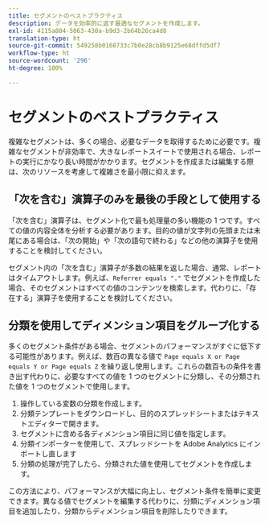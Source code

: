 ```yaml
---
title: セグメントのベストプラクティス
description: データを効率的に返す最適なセグメントを作成します。
exl-id: 4115a804-5063-430a-b9d3-2b64b26ca4d8
translation-type: ht
source-git-commit: 549258b0168733c7b0e28cb8b9125e68dffd5df7
workflow-type: ht
source-wordcount: '296'
ht-degree: 100%

---
```


# セグメントのベストプラクティス

複雑なセグメントは、多くの場合、必要なデータを取得するために必要です。複雑なセグメントが非効率で、大きなレポートスイートで使用される場合、レポートの実行にかなり長い時間がかかります。セグメントを作成または編集する際は、次のリソースを考慮して複雑さを最小限に抑えます。

## 「次を含む」演算子のみを最後の手段として使用する

「次を含む」演算子は、セグメント化で最も処理量の多い機能の 1 つです。すべての値の内容全体を分析する必要があります。目的の値が文字列の先頭または末尾にある場合は、「次の開始」や「次の語句で終わる」などの他の演算子を使用することを検討してください。

セグメント内の「次を含む」演算子が多数の結果を返した場合、通常、レポートはタイムアウトします。例えば、`Referrer equals "."` でセグメントを作成した場合、そのセグメントはすべての値のコンテンツを検索します。代わりに、「存在する」演算子を使用することを検討してください。

## 分類を使用してディメンション項目をグループ化する

多くのセグメント条件がある場合、セグメントのパフォーマンスがすぐに低下する可能性があります。例えば、数百の異なる値で `Page equals X or Page equals Y or Page equals Z` を繰り返し使用します。これらの数百もの条件を書き出す代わりに、必要なすべての値を 1 つのセグメントに分類し、その分類された値を 1 つのセグメントで使用します。

1. 操作している変数の分類を作成します。
2. 分類テンプレートをダウンロードし、目的のスプレッドシートまたはテキストエディターで開きます。
3. セグメントに含める各ディメンション項目に同じ値を指定します。
4. 分類インポーターを使用して、スプレッドシートを Adobe Analytics にインポートし直します
5. 分類の処理が完了したら、分類された値を使用してセグメントを作成します。

この方法により、パフォーマンスが大幅に向上し、セグメント条件を簡単に変更できます。異なる値でセグメントを編集する代わりに、分類にディメンション項目を追加したり、分類からディメンション項目を削除したりできます。
